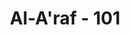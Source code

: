 ---
title: "Al-A'raf - 101"
no: 101
arabic_no: ١٠١
ayah: تِلْكَ الْقُرٰى نَقُصُّ عَلَيْكَ مِنْ اَنْۢبَاۤىِٕهَاۚ وَلَقَدْ جَاۤءَتْهُمْ رُسُلُهُمْ بِالْبَيِّنٰتِۚ فَمَا كَانُوْا لِيُؤْمِنُوْا بِمَا كَذَّبُوْا مِنْ قَبْلُۗ  كَذٰلِكَ يَطْبَعُ اللّٰهُ عَلٰى قُلُوْبِ الْكٰفِرِيْنَ  
translation: "Itulah negeri-negeri (yang telah Kami binasakan) itu, Kami ceritakan sebagian kisahnya kepadamu. Rasul-rasul mereka benar-benar telah datang kepada mereka dengan membawa bukti-bukti yang nyata. Tetapi mereka tidak beriman (juga) kepada apa yang telah mereka dustakan sebelumnya. Demikianlah Allah mengunci hati orang-orang kafir."
tafsir: "Dalam ayat ini Allah mengatakan kepada Nabi Muhammad bahwa Allah menceritakan kepadanya sebagian dari berita-berita mengenai negeri-negeri yang telah dibinasakan-Nya karena tingkah laku penduduknya yang ingkar dan suka berbuat kemaksiatan. Dengan mengetahui kisah tersebut maka Nabi Muhammad tidak akan merasa sedih melihat tingkah laku, keingkaran dan kesombongan umatnya, karena apa yang dialaminya itu telah dialami oleh pada rasul terdahulu. Pola tingkah laku orang-orang kafir dan musyrik itu sama sepanjang masa, dan Sunnatullah yang berlaku atas mereka juga tidak berubah.\n\nPeristiwa yang menimpa negeri-negeri yang disebutkan itu terjadi pada masa silam, berabad-abad sebelum lahirnya Nabi Muhammad, sehingga baik beliau maupun umatnya tidak mengetahui peristiwa tersebut. Maka Allah mengungkapkan kembali peristiwa-peristiwa tersebut kepada Nabi Muhammad melalui Al-Quran agar dapat menjadi pelajaran bagi umatnya.\n\nSelanjutnya dalam ayat ini Allah mengungkapkan bahwa para rasul telah diutus kepada umat-umat yang terdahulu, membawa keterangan-keterangan dan bukti-bukti yang nyata tentang kemahaesaan Allah namun mereka tidak juga mau beriman kepada Allah dan agama-Nya. Mereka tetap ingkar, dan senantiasa dalam kemusyrikan serta melakukan berbagai kemaksiatan.\n\nSebagian dari mereka mengetahui akan kebenaran yang dibawa oleh para rasul tersebut, namun mereka tetap ingkar. Keingkaran itu memang telah menjadi watak dan tabiat mereka, sedang sebagiannya lagi ingkar karena semata-mata taklid kepada apa yang mereka warisi dari nenek-moyang mereka, tanpa dipikirkan dan diteliti lebih dahulu.\n\nDalam ayat lain yang senada dengan ayat ini, Allah berfirman:\n\nKemudian setelah (Nuh), Kami utus beberapa rasul kepada kaum mereka (masing-masing), maka rasul-rasul itu datang kepada mereka dengan membawa keterangan yang jelas, tetapi mereka tidak mau beriman karena mereka dahulu telah (biasa) mendustakannya. Demikianlah Kami mengunci hati orang-orang yaang melampaui batas. (Yunus/10: 74)\n\nFirman Allah selanjutnya menerangkan bahwa Allah mencap hati orang-orang kafir. Kata-kata \"mencap\" mengingatkan kita pada pembuatan mata uang dan bahan-bahan lainnya dari logam. Barang tersebut dibentuk dan diukir ketika logam sedang dipanaskan, kemudian setelah logam itu dingin dan membeku, tidak bisa lagi dibentuk dan diukir. Demikianlah perumpamaan hati nurani orang-orang kafir, sudah membeku dan tertutup mati, sehingga mereka tidak bisa lagi menerima pelajaran dan nasihat apa pun yang dikemukakan kepada mereka. Mereka tidak mau menerima agama yang dibawa para rasul, yang menyeru kepada akidah tauhid dan menyembah Allah semata-mata, betapa pun jelasnya keterangan dan bukti-bukti serta alasan dan dalil-dalil yang diberikan kepada mereka."
---